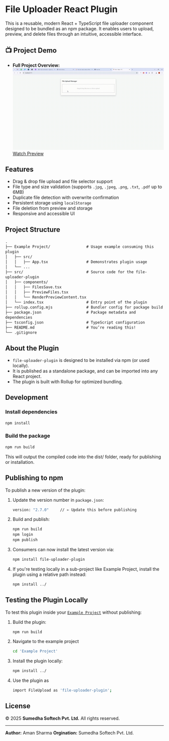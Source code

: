 # File Uploader React Plugin

This is a reusable, modern React + TypeScript file uploader component designed to be bundled as an npm package. It enables users to upload, preview, and delete files through an intuitive, accessible interface.


## 📺 Project Demo

- **Full Project Overview:**  
  ![File Uploader Package Project](./doc/file-uploader-package.gif)
   [Watch Preview](https://raw.githubusercontent.com/sumedha-softech/file-uploader-package/main/doc/file-uploader-package.mp4)

## Features

- Drag & drop file upload and file selector support
- File type and size validation (supports `.jpg`, `.jpeg`, `.png`, `.txt`, `.pdf` up to 6MB)
- Duplicate file detection with overwrite confirmation
- Persistent storage using `localStorage`
- File deletion from preview and storage
- Responsive and accessible UI

## Project Structure

```
.
├── Example Project/                # Usage example consuming this plugin
│   ├── src/
│   │   ├── App.tsx                 # Demonstrates plugin usage
│   └── ...
├── src/                            # Source code for the file-uploader-plugin
│   ├── components/
│   │   ├── FilesSave.tsx
│   │   ├── PreviewFiles.tsx
│   │   └── RenderPreviewContent.tsx
│   └── index.tsx                   # Entry point of the plugin
├── rollup.config.mjs               # Bundler config for package build
├── package.json                    # Package metadata and dependencies
├── tsconfig.json                   # TypeScript configuration
├── README.md                       # You’re reading this!
└── .gitignore
```

## About the Plugin

- `file-uploader-plugin` is designed to be installed via npm (or used locally).
- It is published as a standalone package, and can be imported into any React project.
- The plugin is built with Rollup for optimized bundling.

## Development

### Install dependencies

```sh
npm install
```

### Build the package

```sh
npm run build
```

This will output the compiled code into the dist/ folder, ready for publishing or installation.

## Publishing to npm

To publish a new version of the plugin:

1. Update the version number in `package.json`:

    ```sh
   version: "2.7.0"     // ← Update this before publishing
   ```

2. Build and publish:

    ```sh
    npm run build
    npm login
    npm publish
   ```

3. Consumers can now install the latest version via:

    ```sh
    npm install file-uploader-plugin
    ```

4. If you're testing locally in a sub-project like Example Project, install the plugin using a relative path instead:

    ```sh
    npm install ../
    ```

## Testing the Plugin Locally

To test this plugin inside your [`Example Project`](Example%20Project) without publishing:

1. Build the plugin:

    ```sh
    npm run build
    ```

2. Navigate to the example project

    ```sh
    cd 'Example Project'
    ```

3. Install the plugin locally:

    ```sh
    npm install ../
    ```

4. Use the plugin as

    ```sh
    import FileUpload as 'file-uploader-plugin';
    ```

## License

© 2025 **Sumedha Softech Pvt. Ltd.** All rights reserved.

---

**Author:** Aman Sharma
**Orgination:** Sumedha Softech Pvt. Ltd.